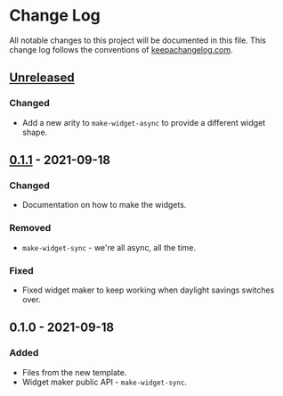 # Change Log
All notable changes to this project will be documented in this file. This change log follows the conventions of [keepachangelog.com](http://keepachangelog.com/).

## [Unreleased]
### Changed
- Add a new arity to `make-widget-async` to provide a different widget shape.

## [0.1.1] - 2021-09-18
### Changed
- Documentation on how to make the widgets.

### Removed
- `make-widget-sync` - we're all async, all the time.

### Fixed
- Fixed widget maker to keep working when daylight savings switches over.

## 0.1.0 - 2021-09-18
### Added
- Files from the new template.
- Widget maker public API - `make-widget-sync`.

[Unreleased]: https://sourcehost.site/your-name/clojure-database-postgres/compare/0.1.1...HEAD
[0.1.1]: https://sourcehost.site/your-name/clojure-database-postgres/compare/0.1.0...0.1.1
